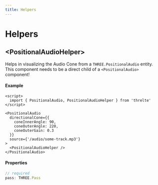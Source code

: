 ```yaml
---
title: Helpers
---
```


# Helpers

## \<PositionalAudioHelper>

Helps in visualizing the Audio Cone from a `THREE.PositionalAudio` entity. This component needs to be a direct child of a `<PositionalAudio>` component!

#### Example

```svelte
<script>
  import { PositionalAudio, PositionalAudioHelper } from 'threlte'
</script>

<PositionalAudio
  directionalCone={{
    coneInnerAngle: 90,
    coneOuterAngle: 220,
    coneOuterGain: 0.3
  }}
  source={'/audio/some-track.mp3'}
>
  <PositionalAudioHelper />
</PositionalAudio>
```

#### Properties

```ts
// required
pass: THREE.Pass
```
